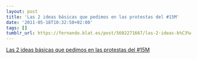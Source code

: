 ```yaml
---
layout: post
title: 'Las 2 ideas básicas que pedimos en las protestas del #15M'
date: '2011-05-18T10:32:50+02:00'
tags: []
tumblr_url: https://fernando.blat.es/post/5602271667/las-2-ideas-b%C3%A1sicas-que-pedimos-en-las-protestas
---
```

[Las 2 ideas básicas que pedimos en las protestas del #15M](http://www.econectados.com/2011/05/2-ideas-basicas-pedimos-protestas-15m/)  
